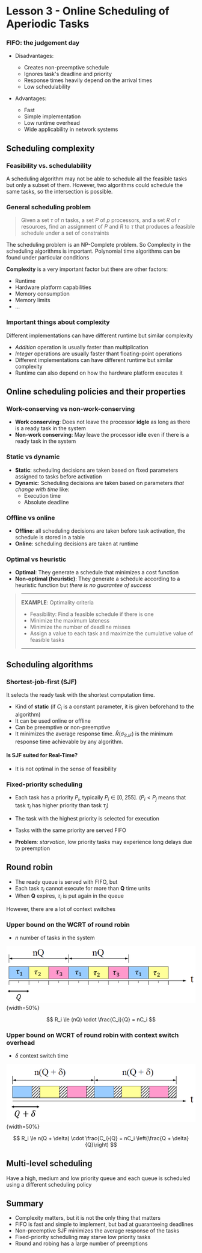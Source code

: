 # Lesson 3 - Online Scheduling of Aperiodic Tasks

### FIFO: the judgement day

- Disadvantages:
    - Creates non-preemptive schedule
    - Ignores task's deadline and priority
    - Response times heavily depend on the arrival times
    - Low schedulability

- Advantages:
  - Fast
  - Simple implementation
  - Low runtime overhead
  - Wide applicability in network systems

## Scheduling complexity
### Feasibility vs. schedulability

A scheduling algorithm may not be able to schedule all the feasible tasks but only a subset of them. However, two algorithms could schedule the same tasks, so the intersection is possible.

### General scheduling problem
> Given a set $\tau$ of $n$ tasks, a set $P$ of $p$ processors, and a set $R$ of $r$ resources, find an assignment of $P$ and $R$ to $\tau$ that produces a feasible schedule under a set of constraints

The scheduling problem is an NP-Complete problem. So Complexity in the scheduling algorithms is important. Polynomial time algorithms can be found under particular conditions

**Complexity** is a very important factor but there are other factors:

- Runtime
- Hardware platform capabilities
- Memory consumption
- Memory limits
- ...

### Important things about complexity
Different implementations can have different runtime but similar complexity

- _Addition_ operation is usually faster than multiplication
- _Integer_ operations are usually faster thant floating-point operations
- Different implementations can have different runtime but similar complexity
- Runtime can also depend on how the hardware platform executes it

## Online scheduling policies and their properties

### Work-conserving vs non-work-conserving

- **Work conserving**: Does not leave the processor **idgle** as long as there is a ready task in the system
- **Non-work conserving**: May leave the processor **idle** even if there is a ready task in the system

### Static vs dynamic

- **Static**: scheduling decisions are taken based on fixed parameters assigned to tasks before activation
- **Dynamic**: Scheduling decisions are taken based on parameters _that change with time_ like:
  - Execution time
  - Absolute deadline

### Offline vs online

- **Offline**: all scheduling decisions are taken before task activation, the schedule is stored in a table
- **Online**: scheduling decisions are taken at runtime

### Optimal vs heuristic

- **Optimal**: They generate a schedule that minimizes a cost function
- **Non-optimal (heuristic)**: They generate a schedule according to a heuristic function but _there is no guarantee of success_

> ***
> **EXAMPLE**: Optimality criteria
> - Feasibility: Find a feasible schedule if there is one
> - Minimize the maximum lateness
> - Minimize the number of deadline misses
> - Assign a value to each task and maximize the cumulative value of feasible tasks
> 
> ***

## Scheduling algorithms

### Shortest-job-first (SJF)

It selects the ready task with the shortest computation time. 

- Kind of **static** (if $C_i$ is a constant parameter, it is given beforehand to the algorithm)
- It can be used online or offline
- Can be preemptive or non-preemptive
- It minimizes the average response time. $\bar{R}(\sigma_{SJF})$ is the minimum response time achievable by any algorithm.

#### Is SJF suited for Real-Time?

- It is not optimal in the sense of feasibility


### Fixed-priority scheduling

- Each task has a priority $P_i$, typically $P_i \in [0, 255]$. ($P_i < P_j$ means that task $\tau_i$ has higher priority than task $\tau_j$)
- The task with the highest priority is selected for execution
- Tasks with the same priority are served FIFO

- **Problem**: _starvation_, low priority tasks may experience long delays due to preemption

## Round robin

- The ready queue is served with FIFO, but
- Each task $\tau_i$ cannot execute for more than **Q** time units
- When **Q** expires, $\tau_i$ is put again in the queue

However, there are a lot of context switches

### Upper bound on the WCRT of round robin

- $n$ number of tasks in the system

![Round robin step illustration](images/03/round_robin.png){width=50%}

$$
R_i \le (nQ) \cdot \frac{C_i}{Q} = nC_i
$$

### Upper bound on WCRT of round robin with context switch overhead

- $\delta$ context switch time

![Round robin step with overhead illustrated](images/03/round_robin_overhead.png){width=50%}

$$
R_i \le n(Q + \delta) \cdot \frac{C_i}{Q} = nC_i \left(\frac{Q + \delta}{Q}\right)
$$

## Multi-level scheduling

Have a high, medium and low priority queue and each queue is scheduled using a different scheduling policy

## Summary

- Complexity matters, but it is not the only thing that matters
- FIFO is fast and simple to implement, but bad at guaranteeing deadlines
- Non-preemptive SJF minimizes the average response of the tasks
- Fixed-priority scheduling may starve low priority tasks
- Round and robing has a large number of preemptions








